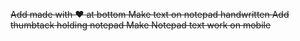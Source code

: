 <s>Add made with :heart: at bottom<s>
Make text on notepad handwritten
Add thumbtack holding notepad
Make Notepad text work on mobile